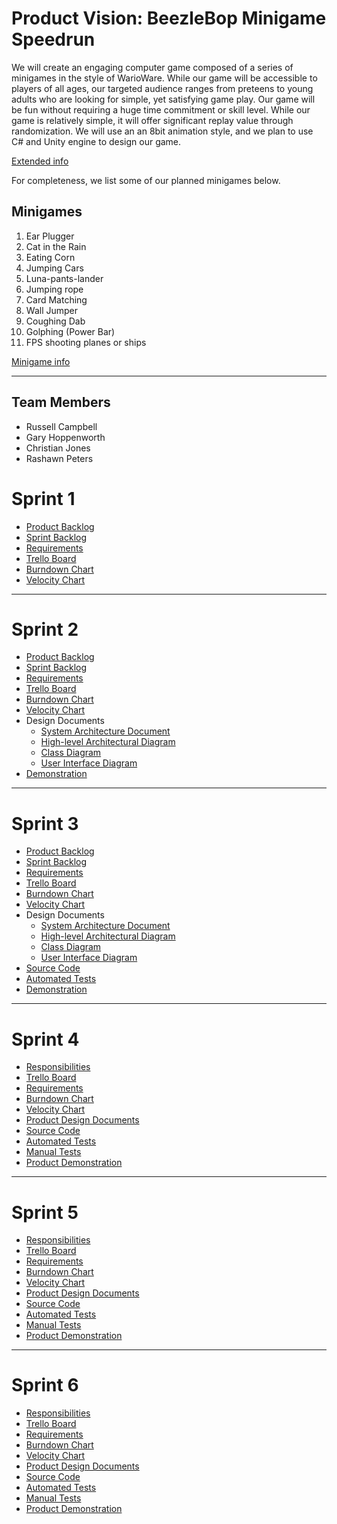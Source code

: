 # Product Vision: BeezleBop Minigame Speedrun
We will create an engaging computer game composed of a series of minigames in the style of WarioWare. While our game will be accessible to players of all ages, our targeted audience ranges from preteens to young adults who are looking for simple, yet satisfying game play. Our game will be fun without requiring a huge time commitment or skill level. While our game is relatively simple, it will offer significant replay value through randomization. We will use an an 8bit animation style, and we plan to use C# and Unity engine to design our game.

[Extended info](https://github.com/rashawnpeters/cop4331-group2/blob/master/Artifacts/product_vision.md)

For completeness, we list some of our planned minigames below.

## Minigames

1. Ear Plugger
2. Cat in the Rain
3. Eating Corn
4. Jumping Cars
5. Luna-pants-lander
6. Jumping rope
7. Card Matching
8. Wall Jumper
9. Coughing Dab
10. Golphing (Power Bar)
11. FPS shooting planes or ships

[Minigame info](https://github.com/rashawnpeters/cop4331-group2/blob/master/Artifacts/Minigames.md)

---
## Team Members

- Russell Campbell
- Gary Hoppenworth
- Christian Jones
- Rashawn Peters

# Sprint 1

* [Product Backlog](https://github.com/rashawnpeters/cop4331-group2/blob/master/Artifacts/product_backlog.md)
* [Sprint Backlog](https://github.com/rashawnpeters/cop4331-group2/blob/master/Artifacts/sprint1_backlog.md)
* [Requirements](https://github.com/rashawnpeters/cop4331-group2/blob/master/Artifacts/sprint1_requirements.md)
* [Trello Board](https://trello.com/b/k14W6q1c/cop4331-group2)
* [Burndown Chart](https://docs.google.com/spreadsheets/d/18VUI8Ta6aBY3HgJH9A6JNLx4YcdEPwzw_UbUKSVFDfQ/edit?usp=sharing)
* [Velocity Chart](https://docs.google.com/spreadsheets/d/16ysRusBVkkAfoPKgARBptCvqvAWeJbdyo0cIgsfH7g4/edit?usp=sharing)

---

# Sprint 2

* [Product Backlog](https://github.com/rashawnpeters/cop4331-group2/blob/master/Artifacts/product_backlog.md)
* [Sprint Backlog](https://github.com/rashawnpeters/cop4331-group2/blob/master/Artifacts/sprint2_backlog.md)
* [Requirements](https://github.com/rashawnpeters/cop4331-group2/blob/master/Artifacts/sprint2_requirements.md)
* [Trello Board](https://trello.com/b/k14W6q1c/cop4331-group2)
* [Burndown Chart](https://docs.google.com/spreadsheets/d/1GYtfERSI4rJoO3p62OVhOv5eWVJH_H1caL8spRLaddA/edit?usp=sharing)
* [Velocity Chart](https://docs.google.com/spreadsheets/d/16ysRusBVkkAfoPKgARBptCvqvAWeJbdyo0cIgsfH7g4/edit?usp=sharing)
* Design Documents
    * [System Architecture Document](https://github.com/rashawnpeters/cop4331-group2/blob/master/Artifacts/architecture.md)
    * [High-level Architectural Diagram](https://github.com/rashawnpeters/cop4331-group2/blob/master/Artifacts/images/system_context_diagram.png)
    * [Class Diagram](https://github.com/rashawnpeters/cop4331-group2/blob/master/Artifacts/images/class_diagram.png)
    * [User Interface Diagram](https://github.com/rashawnpeters/cop4331-group2/blob/master/Artifacts/images/user_interface_document.png)
* [Demonstration](https://www.youtube.com/watch?v=qZ0OtF4D9u4)

---

# Sprint 3

* [Product Backlog](https://github.com/rashawnpeters/cop4331-group2/blob/master/Artifacts/product_backlog.md)
* [Sprint Backlog](https://github.com/rashawnpeters/cop4331-group2/blob/master/Artifacts/sprint3_backlog.md)
* [Requirements](https://github.com/rashawnpeters/cop4331-group2/blob/master/Artifacts/sprint3_requirements.md)
* [Trello Board](https://trello.com/b/k14W6q1c/cop4331-group2)
* [Burndown Chart](https://docs.google.com/spreadsheets/d/14KTDaSZzQPY1J2nu4uRfyVPcM_b75o-9f7X9l9Qz1D8/edit?usp=sharing)
* [Velocity Chart](https://docs.google.com/spreadsheets/d/16ysRusBVkkAfoPKgARBptCvqvAWeJbdyo0cIgsfH7g4/edit?usp=sharing)
* Design Documents
    * [System Architecture Document](https://github.com/rashawnpeters/cop4331-group2/blob/master/Artifacts/architecture.md)
    * [High-level Architectural Diagram](https://github.com/rashawnpeters/cop4331-group2/blob/master/Artifacts/images/system_context_diagram.png)
    * [Class Diagram](https://github.com/rashawnpeters/cop4331-group2/blob/master/Artifacts/images/class_diagram.png)
    * [User Interface Diagram](https://github.com/rashawnpeters/cop4331-group2/blob/master/Artifacts/images/user_interface_document.png)
* [Source Code](https://github.com/rashawnpeters/cop4331-group2/tree/master/Group2%20Project/Assets/Scripts)
* [Automated Tests](https://github.com/rashawnpeters/cop4331-group2/tree/master/Group2%20Project/Assets/Scripts/Editor/Tests)
* [Demonstration](https://youtu.be/DAAx6tH1RFs)


---

# Sprint 4

* [Responsibilities](https://github.com/rashawnpeters/cop4331-group2/blob/master/Artifacts/sprint4_responsibilities.md)
* [Trello Board](https://trello.com/b/k14W6q1c/cop4331-group2)
* [Requirements](https://github.com/rashawnpeters/cop4331-group2/blob/master/Artifacts/sprint4_requirements.md)
* [Burndown Chart](https://docs.google.com/spreadsheets/d/1X6e6EUzxTMkqY7Jb7QP2s6J0JiuM1amxs1V8YjBvA9Y/edit?usp=sharing)
* [Velocity Chart](https://docs.google.com/spreadsheets/d/16ysRusBVkkAfoPKgARBptCvqvAWeJbdyo0cIgsfH7g4/edit?usp=sharing)
* [Product Design Documents](https://github.com/rashawnpeters/cop4331-group2/blob/master/Artifacts/architecture.md)
* [Source Code](https://github.com/rashawnpeters/cop4331-group2/tree/master/Group2_Project/Assets/Scripts)
* [Automated Tests](https://github.com/rashawnpeters/cop4331-group2/tree/master/Group2_Project/Assets/Scripts/Editor/Tests)
* [Manual Tests](https://github.com/rashawnpeters/cop4331-group2/blob/master/Artifacts/manual_tests.md)
* [Product Demonstration](https://www.youtube.com/watch?v=Kwbb5Gpw6R4&feature=youtu.be)

---

# Sprint 5

* [Responsibilities](https://github.com/rashawnpeters/cop4331-group2/blob/master/Artifacts/sprint5_responsibilities.md)
* [Trello Board](https://trello.com/b/k14W6q1c/cop4331-group2)
* [Requirements](https://github.com/rashawnpeters/cop4331-group2/blob/master/Artifacts/sprint5_requirements.md)
* [Burndown Chart](https://docs.google.com/spreadsheets/d/1RybiI0Psudbo-2cAAUGRwE9dm73yLe1YUButHN9dZ34/edit#gid=0)
* [Velocity Chart](https://docs.google.com/spreadsheets/d/16ysRusBVkkAfoPKgARBptCvqvAWeJbdyo0cIgsfH7g4/edit?usp=sharing)
* [Product Design Documents](https://github.com/rashawnpeters/cop4331-group2/blob/master/Artifacts/architecture.md)
* [Source Code](https://github.com/rashawnpeters/cop4331-group2/tree/master/Group2_Project/Assets/Scripts)
* [Automated Tests](https://github.com/rashawnpeters/cop4331-group2/tree/master/Group2_Project/Assets/Scripts/Editor/Tests)
* [Manual Tests](https://github.com/rashawnpeters/cop4331-group2/blob/master/Artifacts/manual_tests.md)
* [Product Demonstration](https://www.youtube.com/watch?v=zNbPbpf4a7Q)

---

# Sprint 6

* [Responsibilities](https://github.com/rashawnpeters/cop4331-group2/blob/master/Artifacts/sprint6_responsibilities.md)
* [Trello Board](https://trello.com/b/k14W6q1c/cop4331-group2)
* [Requirements](https://github.com/rashawnpeters/cop4331-group2/blob/master/Artifacts/sprint6_requirements.md)
* [Burndown Chart](https://docs.google.com/spreadsheets/d/1QS9EIM-XyYKoea-XucRuneyaaMf6g0S0ya-eustgRU8/edit?usp=sharing)
* [Velocity Chart](https://docs.google.com/spreadsheets/d/16ysRusBVkkAfoPKgARBptCvqvAWeJbdyo0cIgsfH7g4/edit?usp=sharing)
* [Product Design Documents](https://github.com/rashawnpeters/cop4331-group2/blob/master/Artifacts/architecture.md)
* [Source Code](https://github.com/rashawnpeters/cop4331-group2/tree/master/Group2_Project/Assets/Scripts)
* [Automated Tests](https://github.com/rashawnpeters/cop4331-group2/tree/master/Group2_Project/Assets/Scripts/Editor/Tests)
* [Manual Tests](https://github.com/rashawnpeters/cop4331-group2/blob/master/Artifacts/manual_tests.md)
* [Product Demonstration]()
